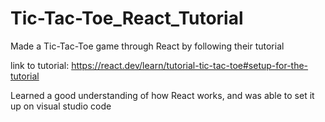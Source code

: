 # Tic-Tac-Toe_React_Tutorial
Made a Tic-Tac-Toe game through React by following their tutorial

link to tutorial: https://react.dev/learn/tutorial-tic-tac-toe#setup-for-the-tutorial

Learned a good understanding of how React works, and was able to set it up on visual studio code
